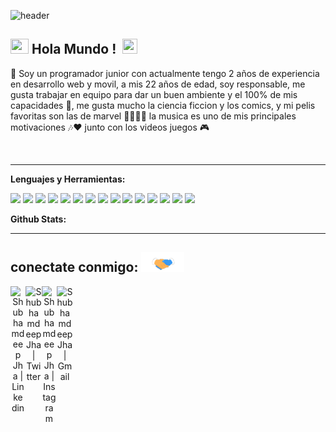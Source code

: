![header](https://capsule-render.vercel.app/api?type=waving&color=auto&height=200&section=header&text=Santiago%20Ceballos&fontSize=80)


## <img src="https://github.com/TheDudeThatCode/TheDudeThatCode/blob/master/Assets/Hi.gif" width="29px" height="24px"> Hola Mundo !&nbsp; <img src="https://github.com/TheDudeThatCode/TheDudeThatCode/blob/master/Assets/Earth.gif" width="24px" height="24px" >

<p>
   👋 Soy un programador junior con actualmente tengo 2 años de experiencia en desarrollo web y movil, a mis 22 años de edad, soy responsable, me gusta trabajar en equipo para dar un buen ambiente y el 100% de mis capacidades 🚀, me gusta mucho la ciencia ficcion y los comics, y mi pelis favoritas son las de marvel 🦸🏽‍♂️💥 la musica es uno de mis principales motivaciones 🎶❤️ junto con los videos juegos 🎮
</p>


<br>

---
**Lenguajes y Herramientas:** 


<a target="_blank" href="https://nodejs.org/en"><img height="50" src="https://skillicons.dev/icons?i=nodejs"></a>
<a target="_blank" href="https://www.php.net/"><img height="50" src="https://skillicons.dev/icons?i=php"></a>
<a target="_blank" href="https://developer.mozilla.org/es/docs/Web/HTML/Element/html"><img height="50" src="https://skillicons.dev/icons?i=html"></a>
<a target="_blank" href="https://developer.mozilla.org/es/docs/Web/CSS" ><img height="50" src="https://skillicons.dev/icons?i=css"></a>
<a target="_blank" href="https://developer.mozilla.org/es/docs/Web/JavaScript" ><img height="50" src="https://skillicons.dev/icons?i=js"></a>
<a target="_blank" href="https://www.typescriptlang.org/" ><img height="50" src="https://skillicons.dev/icons?i=ts"></a>
<a target="_blank" href="https://getbootstrap.com/" ><img height="50" src="https://skillicons.dev/icons?i=bootstrap"></a>
<a target="_blank" href="https://www.mysql.com/" ><img height="50" src="https://skillicons.dev/icons?i=mysql"></a>
<a target="_blank" href="https://es.reactjs.org/" ><img height="50" src="https://skillicons.dev/icons?i=react"></a>
<a target="_blank" href="https://code.visualstudio.com/" ><img height="50" src="https://skillicons.dev/icons?i=git"></a>
<a target="_blank" href="https://firebase.google.com/" ><img height="50" src="https://skillicons.dev/icons?i=firebase"></a>
<a target="_blank" href="https://tailwindcss.com/" ><img height="50" src="https://skillicons.dev/icons?i=tailwind"></a>
<a target="_blank" href="https://flutter.dev/" ><img height="50" src="https://skillicons.dev/icons?i=flutter"></a>
<a target="_blank" href="https://www.figma.com/" ><img height="50" src="https://skillicons.dev/icons?i=figma"></a>
<a target="_blank" href="https://www.docker.com/" ><img height="50" src="https://skillicons.dev/icons?i=docker"></a>




**Github Stats:**

---
## conectate conmigo: <img src="https://github.com/SatYu26/SatYu26/blob/master/Assets/Handshake.gif" height="32px">

<p align="center">
  <a href="https://www.linkedin.com/in/santiago-ceballos-deossa-5410421b8/">
    <img align="left" alt="Shubhamdeep Jha | Linkedin" width="24px" src="https://github.com/TheDudeThatCode/TheDudeThatCode/blob/master/Assets/Linkedin.svg" />
  </a>
  <a href="https://twitter.com/tiagoceballosz1">
    <img align="left" alt="Shubhamdeep Jha | Twitter" width="26px" src="https://github.com/TheDudeThatCode/TheDudeThatCode/blob/master/Assets/Twitter.svg" />
  </a>
  <a href="https://www.instagram.com/santiago_ceballoz/">
    <img align="left" alt="Shubhamdeep Jha | Instagram" width="24px" src="https://github.com/TheDudeThatCode/TheDudeThatCode/blob/master/Assets/Instagram.svg" />
  </a>
  <a href="mailto:santiceballos67@gmail.com">
    <img align="left" alt="Shubhamdeep Jha | Gmail" width="26px" src="https://github.com/TheDudeThatCode/TheDudeThatCode/blob/master/Assets/Gmail.svg" />
  </a>
</p>
